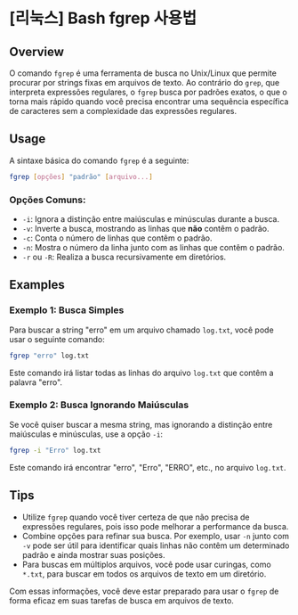 # [리눅스] Bash fgrep 사용법

## Overview
O comando `fgrep` é uma ferramenta de busca no Unix/Linux que permite procurar por strings fixas em arquivos de texto. Ao contrário do `grep`, que interpreta expressões regulares, o `fgrep` busca por padrões exatos, o que o torna mais rápido quando você precisa encontrar uma sequência específica de caracteres sem a complexidade das expressões regulares.

## Usage
A sintaxe básica do comando `fgrep` é a seguinte:

```bash
fgrep [opções] "padrão" [arquivo...]
```

### Opções Comuns:
- `-i`: Ignora a distinção entre maiúsculas e minúsculas durante a busca.
- `-v`: Inverte a busca, mostrando as linhas que **não** contêm o padrão.
- `-c`: Conta o número de linhas que contêm o padrão.
- `-n`: Mostra o número da linha junto com as linhas que contêm o padrão.
- `-r` ou `-R`: Realiza a busca recursivamente em diretórios.

## Examples
### Exemplo 1: Busca Simples
Para buscar a string "erro" em um arquivo chamado `log.txt`, você pode usar o seguinte comando:

```bash
fgrep "erro" log.txt
```

Este comando irá listar todas as linhas do arquivo `log.txt` que contêm a palavra "erro".

### Exemplo 2: Busca Ignorando Maiúsculas
Se você quiser buscar a mesma string, mas ignorando a distinção entre maiúsculas e minúsculas, use a opção `-i`:

```bash
fgrep -i "Erro" log.txt
```

Este comando irá encontrar "erro", "Erro", "ERRO", etc., no arquivo `log.txt`.

## Tips
- Utilize `fgrep` quando você tiver certeza de que não precisa de expressões regulares, pois isso pode melhorar a performance da busca.
- Combine opções para refinar sua busca. Por exemplo, usar `-n` junto com `-v` pode ser útil para identificar quais linhas não contêm um determinado padrão e ainda mostrar suas posições.
- Para buscas em múltiplos arquivos, você pode usar curingas, como `*.txt`, para buscar em todos os arquivos de texto em um diretório.

Com essas informações, você deve estar preparado para usar o `fgrep` de forma eficaz em suas tarefas de busca em arquivos de texto.